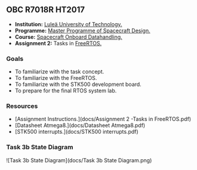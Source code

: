 OBC R7018R HT2017
-----------------

- **Institution:** [Luleä University of Technology.](https://www.ltu.se/?l=en)
- **Programme:** [Master Programme of Spacecraft Design.](https://www.ltu.se/edu/program/TMRDA/TMRDA-Rymdfarkostdesign-master-1.83579?l=en)
- **Course:** [Spacecraft Onboard Datahandling.](https://www.ltu.se/edu/course/R70/R7018R/R7018R-Omborddatorer-for-rymdfarkoster-1.70129?kursplanId=34800&kursView=kursplan&l=en)
- **Assignment 2:** Tasks in [FreeRTOS.](http://www.freertos.org/)

### Goals
- To familiarize with the task concept.
- To familiarize with the FreeRTOS.
- To familiarize with the STK500 development board.
- To prepare for the final RTOS system lab.

### Resources
- [Assignment Instructions.](docs/Assignment 2 -Tasks in FreeRTOS.pdf)
- [Datasheet Atmega8.](docs/Datasheet Atmega8.pdf)
- [STK500 interrupts.](docs/STK500 interrupts.pdf)

### Task 3b State Diagram
![Task 3b State Diagram](docs/Task 3b State Diagram.png)
